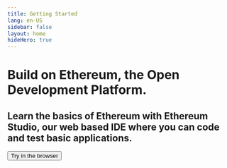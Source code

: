 ```yaml
---
title: Getting Started
lang: en-US
sidebar: false
layout: home
hideHero: true
---
```


<div class="gettingstarted">
  <div class="center">
    <h1> Build on Ethereum, the Open Development Platform.
    </h1>

  <h2> Learn the basics of Ethereum with Ethereum Studio, our web based IDE where you can code and test basic applications.</h2>
  <button class="try-button"> Try in the browser</button>
  </div>
</div>

